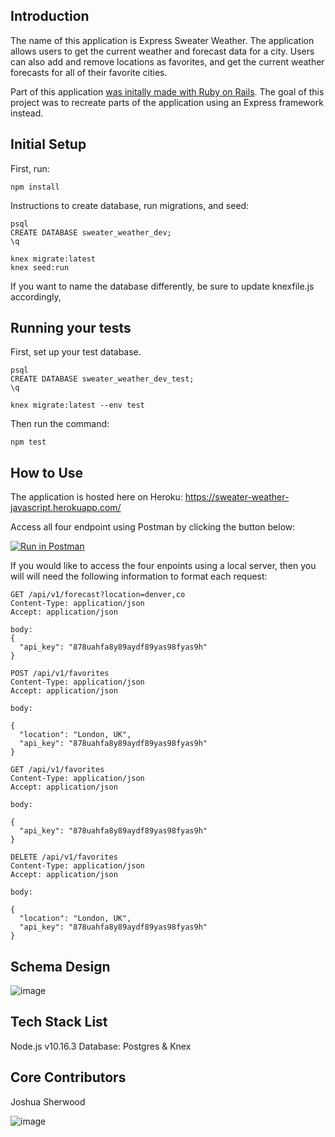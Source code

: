 ## Introduction

The name of this application is Express Sweater Weather. The application allows users to get the current weather and forecast data for a city. Users can also add and remove locations as favorites, and get the current weather forecasts for all of their favorite cities.

Part of this application [was initally made with Ruby on Rails](https://github.com/joshsherwood1/sweater_weather). The goal of this project was to recreate parts of the application using an Express framework instead. 

## Initial Setup

First, run:

`npm install`

Instructions to create database, run migrations, and seed: 

```
psql
CREATE DATABASE sweater_weather_dev;
\q

knex migrate:latest
knex seed:run
```
If you want to name the database differently, be sure to update knexfile.js accordingly,

## Running your tests

First, set up your test database.

```
psql
CREATE DATABASE sweater_weather_dev_test;
\q

knex migrate:latest --env test
```

Then run the command: 

`npm test`



## How to Use

The application is hosted here on Heroku: https://sweater-weather-javascript.herokuapp.com/

Access all four endpoint using Postman by clicking the button below:

[![Run in Postman](https://run.pstmn.io/button.svg)](https://app.getpostman.com/run-collection/5f110073b236340d109d) 

If you would like to access the four enpoints using a local server, then you will will need the following information to format each request:

```
GET /api/v1/forecast?location=denver,co
Content-Type: application/json
Accept: application/json

body:
{
  "api_key": "878uahfa8y89aydf89yas98fyas9h"
}
```

```
POST /api/v1/favorites
Content-Type: application/json
Accept: application/json

body:

{
  "location": "London, UK",
  "api_key": "878uahfa8y89aydf89yas98fyas9h"
}
```

```
GET /api/v1/favorites
Content-Type: application/json
Accept: application/json

body:

{
  "api_key": "878uahfa8y89aydf89yas98fyas9h"
}
```

```
DELETE /api/v1/favorites
Content-Type: application/json
Accept: application/json

body:

{
  "location": "London, UK",
  "api_key": "878uahfa8y89aydf89yas98fyas9h"
}
```

## Schema Design

![image](https://user-images.githubusercontent.com/49769068/69401316-fc4ef880-0cb1-11ea-983c-bd081e2a288a.png)

## Tech Stack List

Node.js v10.16.3
Database: Postgres & Knex


## Core Contributors

Joshua Sherwood

![image](https://user-images.githubusercontent.com/49769068/69402622-a11f0500-0cb5-11ea-865e-13c0ba4e5c3b.png)

